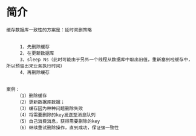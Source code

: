 简介
====
    
    缓存数据库一致性的方案是：延时双删策略 

        
         1，先删除缓存
         2，在更新数据库
         3，sleep Ns（此时可能由于另外一个线程从数据库中取出旧值，重新塞到啦缓存中，所以预留出来业务执行时间）
         4，再删除缓存
        
       
    案例：
        （1）删除缓存
        （2）更新数据库数据；
        （3）缓存因为种种问题删除失败
        （4）将需要删除的key发送至消息队列
        （5）自己消费消息，获得需要删除的key
        （6）继续重试删除操作，直到成功，保证强一致性